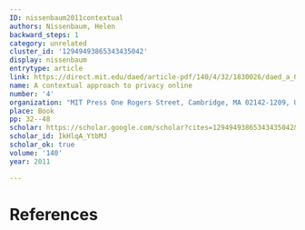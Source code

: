 ```yaml
---
ID: nissenbaum2011contextual
authors: Nissenbaum, Helen
backward_steps: 1
category: unrelated
cluster_id: '12949493865343435042'
display: nissenbaum
entrytype: article
link: https://direct.mit.edu/daed/article-pdf/140/4/32/1830026/daed_a_00113.pdf
name: A contextual approach to privacy online
number: '4'
organization: "MIT Press One Rogers Street, Cambridge, MA 02142-1209, USA journals-info~\u2026"
place: Book
pp: 32--48
scholar: https://scholar.google.com/scholar?cites=12949493865343435042&as_sdt=2005&sciodt=0,5&hl=en
scholar_id: IkHlqA_YtbMJ
scholar_ok: true
volume: '140'
year: 2011

---
```


# References

